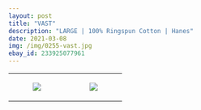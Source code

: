 ```yaml
---
layout: post
title: "VAST"
description: "LARGE | 100% Ringspun Cotton | Hanes"
date: 2021-03-08
img: /img/0255-vast.jpg
ebay_id: 233925077961
---
```




<table style="width:100%;"><tr><td style="vertical-align:top;">
      <figure class="tmblr-full" data-orig-height="2048" data-orig-width="1365" data-orig-src="https://concertshirts.netlify.app/shirts/0255/0255-01.jpg"><img src="https://64.media.tumblr.com/afd3461814f356fd6d076fb59a2f8ffc/c62ba1d303ffe15e-a8/s540x810/417f043561f058bf5558c036fab580e58b0afc8a.jpg" data-orig-height="2048" data-orig-width="1365" data-orig-src="https://concertshirts.netlify.app/shirts/0255/0255-01.jpg"/></figure></td>
    <td style="vertical-align:top;">
      <figure class="tmblr-full" data-orig-height="2048" data-orig-width="1365" data-orig-src="https://concertshirts.netlify.app/shirts/0255/0255-02.jpg"><img src="https://64.media.tumblr.com/2d7c222e79b7e4fe623e007989875fd0/c62ba1d303ffe15e-83/s540x810/02dd4993e9268d9c993ec430d512d18e8ea1b14c.jpg" data-orig-height="2048" data-orig-width="1365" data-orig-src="https://concertshirts.netlify.app/shirts/0255/0255-02.jpg"/></figure></td>
  </tr></table>
